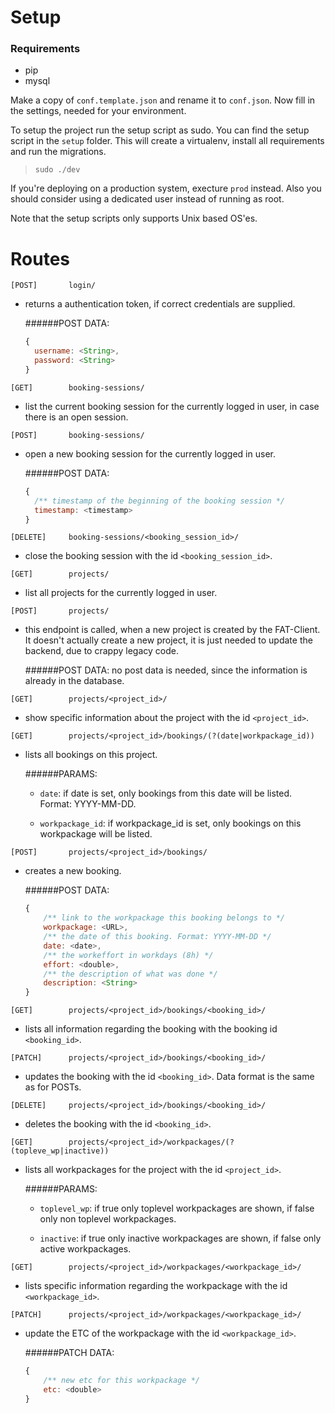 # Setup

### Requirements
- pip
- mysql

Make a copy of `conf.template.json` and rename it to `conf.json`. Now fill in the settings, needed for your environment.

To setup the project run the setup script as sudo. You can find the setup script in the `setup` folder. This will create a virtualenv, install all requirements and run the migrations.

>`sudo ./dev`

If you're deploying on a production system, execture `prod` instead. Also you should consider using a dedicated user instead of running as root.

Note that the setup scripts only supports Unix based OS'es.

# Routes

```[POST]		login/```
- returns a authentication token, if correct credentials are supplied.

  ######POST DATA:
  ```js
  {
  	username: <String>,
  	password: <String>
  }
  ```

```[GET]		booking-sessions/```
- list the current booking session for the currently logged in user, in case there is an open session.

```[POST]		booking-sessions/```
- open a new booking session for the currently logged in user.

  ######POST DATA:
  ```js
  {
  	/** timestamp of the beginning of the booking session */
  	timestamp: <timestamp>
  }
  ```

```[DELETE]     booking-sessions/<booking_session_id>/```
- close the booking session with the id `<booking_session_id>`.

```[GET]		projects/```
- list all projects for the currently logged in user.

```[POST]		projects/```
- this endpoint is called, when a new project is created by the FAT-Client. It doesn't actually create a new project, it is just needed to update the backend, due to crappy legacy code.

    ######POST DATA:
	no post data is needed, since the information is already in the database.

```[GET]		projects/<project_id>/```
- show specific information about the project with the id `<project_id>`.

```[GET]		projects/<project_id>/bookings/(?(date|workpackage_id))```
- lists all bookings on this project.

	######PARAMS:
	- `date`: <date>
		if date is set, only bookings from this date will be listed. Format: YYYY-MM-DD.

	- `workpackage_id`: <int>
		if workpackage_id is set, only bookings on this workpackage will be listed.

```[POST]		projects/<project_id>/bookings/```
- creates a new booking.

	######POST DATA:
	```js
	{
		/** link to the workpackage this booking belongs to */
		workpackage: <URL>,
		/** the date of this booking. Format: YYYY-MM-DD */
		date: <date>,
		/** the workeffort in workdays (8h) */
		effort: <double>,
		/** the description of what was done */
		description: <String>
	}
	```

```[GET]		projects/<project_id>/bookings/<booking_id>/```
- lists all information regarding the booking with the booking id `<booking_id>`.

```[PATCH]		projects/<project_id>/bookings/<booking_id>/```
- updates the booking with the id `<booking_id>`. Data format is the same as for POSTs.

```[DELETE]	    projects/<project_id>/bookings/<booking_id>/```
- deletes the booking with the id `<booking_id>`.

```[GET]		projects/<project_id>/workpackages/(?(topleve_wp|inactive))```
- lists all workpackages for the project with the id `<project_id>`.

    ######PARAMS:
	- `toplevel_wp`: <boolean>
		if true only toplevel workpackages are shown, if false only non toplevel workpackages.

	- `inactive`: <boolean>
		if true only inactive workpackages are shown, if false only active workpackages.

```[GET]		projects/<project_id>/workpackages/<workpackage_id>/```
- lists specific information regarding the workpackage with the id `<workpackage_id>`.

```[PATCH]		projects/<project_id>/workpackages/<workpackage_id>/```
- update the ETC of the workpackage with the id `<workpackage_id>`.

	######PATCH DATA:
	```js
	{
		/** new etc for this workpackage */
		etc: <double>
	}
	```